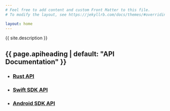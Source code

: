 ```yaml
---
# Feel free to add content and custom Front Matter to this file.
# To modify the layout, see https://jekyllrb.com/docs/themes/#overriding-theme-defaults

layout: home
---
```


{{ site.description }}


<h2 class="post-list-heading">{{ page.apiheading | default: "API Documentation" }}</h2>
<ul class="post-list">
    <li>
        <h3>
            <a class="post-link" href="/apis/rust/mentat/index.html">
            Rust API
            </a>
        </h3>
    </li>
    <li>
        <h3>
            <a class="post-link" href="/apis/swift/index.html">
            Swift SDK API
            </a>
        </h3>
    </li>
    <li>
        <h3>
            <a class="post-link" href="/apis/java/index.html">
            Android SDK API
            </a>
        </h3>
    </li>
</ul>
